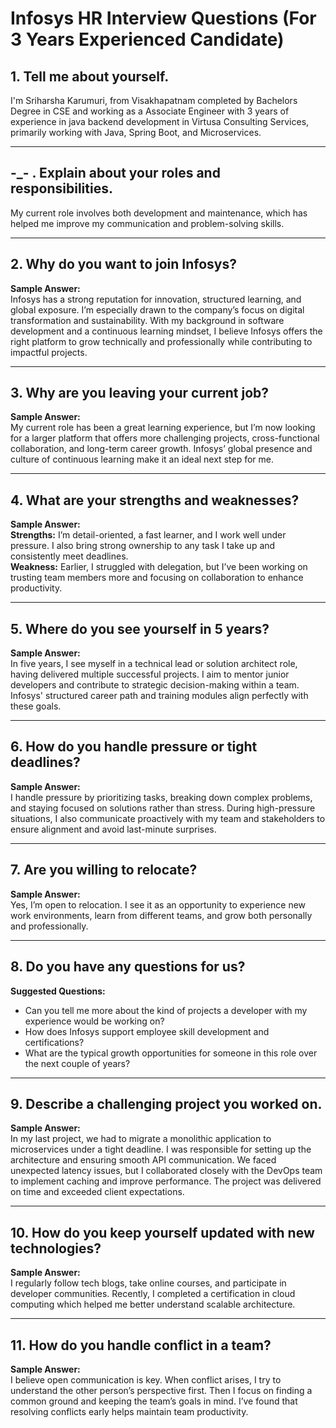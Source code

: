 # Infosys HR Interview Questions (For 3 Years Experienced Candidate)

## 1. Tell me about yourself.
  
I'm Sriharsha Karumuri, from Visakhapatnam completed by Bachelors Degree in CSE and working as a Associate Engineer with 3 years of experience in java backend development in Virtusa Consulting Services, primarily working with Java, Spring Boot,
and Microservices.

---

## -_- . Explain about your roles and responsibilities.
My current role involves both development and maintenance, which has helped me improve my communication and
problem-solving skills.

---

## 2. Why do you want to join Infosys?
**Sample Answer:**  
Infosys has a strong reputation for innovation, structured learning, and global exposure. I’m especially drawn to the company’s focus on digital transformation and sustainability. With my background in software development and a continuous learning mindset, I believe Infosys offers the right platform to grow technically and professionally while contributing to impactful projects.

---

## 3. Why are you leaving your current job?
**Sample Answer:**  
My current role has been a great learning experience, but I’m now looking for a larger platform that offers more challenging projects, cross-functional collaboration, and long-term career growth. Infosys’ global presence and culture of continuous learning make it an ideal next step for me.

---

## 4. What are your strengths and weaknesses?
**Sample Answer:**  
**Strengths:** I’m detail-oriented, a fast learner, and I work well under pressure. I also bring strong ownership to any task I take up and consistently meet deadlines.  
**Weakness:** Earlier, I struggled with delegation, but I’ve been working on trusting team members more and focusing on collaboration to enhance productivity.

---

## 5. Where do you see yourself in 5 years?
**Sample Answer:**  
In five years, I see myself in a technical lead or solution architect role, having delivered multiple successful projects. I aim to mentor junior developers and contribute to strategic decision-making within a team. Infosys' structured career path and training modules align perfectly with these goals.

---

## 6. How do you handle pressure or tight deadlines?
**Sample Answer:**  
I handle pressure by prioritizing tasks, breaking down complex problems, and staying focused on solutions rather than stress. During high-pressure situations, I also communicate proactively with my team and stakeholders to ensure alignment and avoid last-minute surprises.

---

## 7. Are you willing to relocate?
**Sample Answer:**  
Yes, I’m open to relocation. I see it as an opportunity to experience new work environments, learn from different teams, and grow both personally and professionally.

---

## 8. Do you have any questions for us?
**Suggested Questions:**
- Can you tell me more about the kind of projects a developer with my experience would be working on?
- How does Infosys support employee skill development and certifications?
- What are the typical growth opportunities for someone in this role over the next couple of years?

---

## 9. Describe a challenging project you worked on.
**Sample Answer:**  
In my last project, we had to migrate a monolithic application to microservices under a tight deadline. I was responsible for setting up the architecture and ensuring smooth API communication. We faced unexpected latency issues, but I collaborated closely with the DevOps team to implement caching and improve performance. The project was delivered on time and exceeded client expectations.

---

## 10. How do you keep yourself updated with new technologies?
**Sample Answer:**  
I regularly follow tech blogs, take online courses, and participate in developer communities. Recently, I completed a certification in cloud computing which helped me better understand scalable architecture.

---

## 11. How do you handle conflict in a team?
**Sample Answer:**  
I believe open communication is key. When conflict arises, I try to understand the other person’s perspective first. Then I focus on finding a common ground and keeping the team’s goals in mind. I’ve found that resolving conflicts early helps maintain team productivity.

